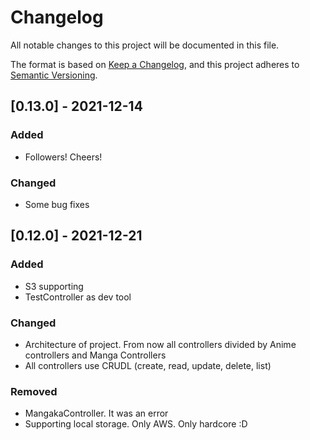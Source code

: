 # Changelog

All notable changes to this project will be documented in this file.

The format is based on [Keep a Changelog](https://keepachangelog.com/en/1.0.0/),
and this project adheres to [Semantic Versioning](https://semver.org/spec/v2.0.0.html).

## [0.13.0] - 2021-12-14
### Added
- Followers! Cheers!

### Changed
- Some bug fixes

## [0.12.0] - 2021-12-21
### Added
- S3 supporting
- TestController as dev tool

### Changed
- Architecture of project. From now all controllers divided by Anime controllers and Manga Controllers
- All controllers use CRUDL (create, read, update, delete, list)

### Removed
- MangakaController. It was an error
- Supporting local storage. Only AWS. Only hardcore :D
